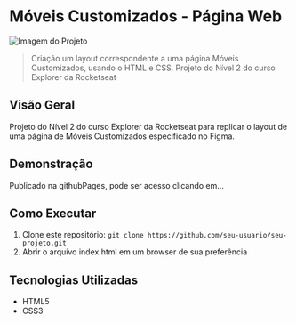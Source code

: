 # Móveis Customizados - Página Web

![Imagem do Projeto](link_para_imagem_do_projeto.png) <!-- Se quiser, adicione uma imagem representativa do projeto -->

> Criação um layout correspondente a uma página Móveis Customizados, usando o HTML e CSS. Projeto do Nível 2 do curso Explorer da Rocketseat

## Visão Geral

Projeto do Nível 2 do curso Explorer da Rocketseat para replicar o layout de uma página de Móveis Customizados especificado no Figma.

## Demonstração
Publicado na githubPages, pode ser acesso clicando em...

## Como Executar

1. Clone este repositório: `git clone https://github.com/seu-usuario/seu-projeto.git`
4. Abrir o arquivo index.html em um browser de sua preferência

## Tecnologias Utilizadas
- HTML5
- CSS3
